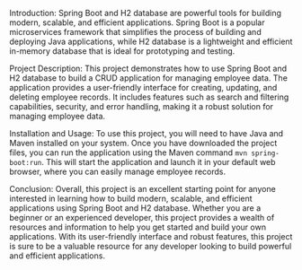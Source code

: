 Introduction:
Spring Boot and H2 database are powerful tools for building modern, scalable, and efficient applications. Spring Boot is a popular microservices framework that simplifies the process of building and deploying Java applications, while H2 database is a lightweight and efficient in-memory database that is ideal for prototyping and testing.

Project Description:
This project demonstrates how to use Spring Boot and H2 database to build a CRUD application for managing employee data. The application provides a user-friendly interface for creating, updating, and deleting employee records. It includes features such as search and filtering capabilities, security, and error handling, making it a robust solution for managing employee data.

Installation and Usage:
To use this project, you will need to have Java and Maven installed on your system. Once you have downloaded the project files, you can run the application using the Maven command `mvn spring-boot:run`. This will start the application and launch it in your default web browser, where you can easily manage employee records.

Conclusion:
Overall, this project is an excellent starting point for anyone interested in learning how to build modern, scalable, and efficient applications using Spring Boot and H2 database. Whether you are a beginner or an experienced developer, this project provides a wealth of resources and information to help you get started and build your own applications. With its user-friendly interface and robust features, this project is sure to be a valuable resource for any developer looking to build powerful and efficient applications.
